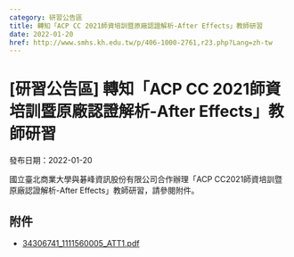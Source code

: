```yaml
---
category: 研習公告區
title: 轉知「ACP CC 2021師資培訓暨原廠認證解析-After Effects」教師研習
date: 2022-01-20
href: http://www.smhs.kh.edu.tw/p/406-1000-2761,r23.php?Lang=zh-tw
---
```


# [研習公告區] 轉知「ACP CC 2021師資培訓暨原廠認證解析-After Effects」教師研習

發布日期：2022-01-20

國立臺北商業大學與碁峰資訊股份有限公司合作辦理「ACP CC2021師資培訓暨原廠認證解析-After Effects」教師研習，請參閱附件。

## 附件

- [34306741_1111560005_ATT1.pdf](https://www.smhs.kh.edu.tw/var/file/0/1000/attach/45/pta_2420_2633773_56313.pdf)
